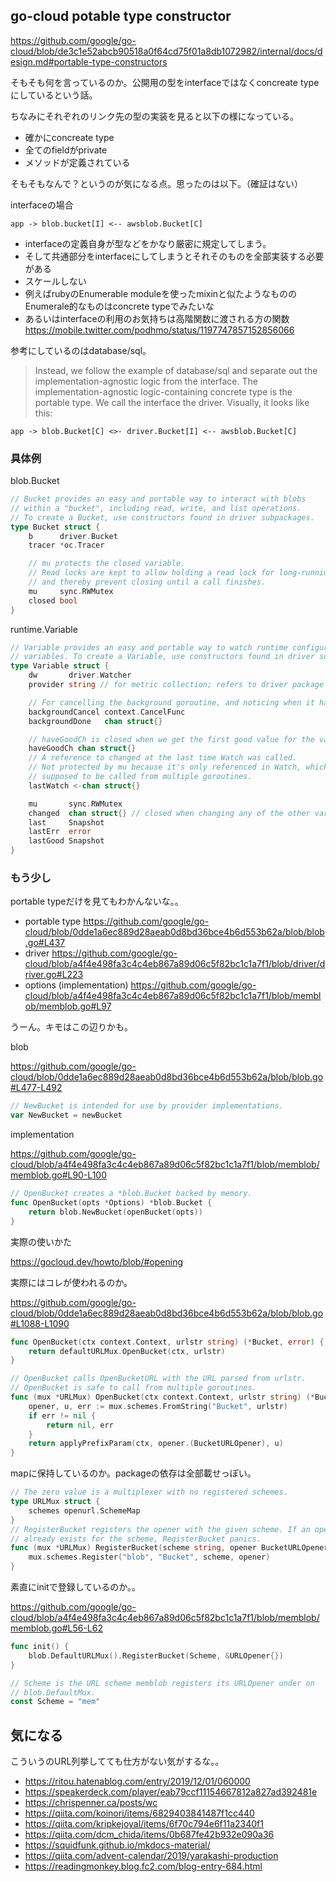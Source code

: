 ## go-cloud potable type constructor

https://github.com/google/go-cloud/blob/de3c1e52abcb90518a0f64cd75f01a8db1072982/internal/docs/design.md#portable-type-constructors

そもそも何を言っているのか。公開用の型をinterfaceではなくconcreate typeにしているという話。

ちなみにそれぞれのリンク先の型の実装を見ると以下の様になっている。

- 確かにconcreate type
- 全てのfieldがprivate
- メソッドが定義されている

そもそもなんで？というのが気になる点。思ったのは以下。（確証はない）

interfaceの場合

```
app -> blob.bucket[I] <-- awsblob.Bucket[C]
```


- interfaceの定義自身が型などをかなり厳密に規定してしまう。
- そして共通部分をinterfaceにしてしまうとそれそのものを全部実装する必要がある
- スケールしない
- 例えばrubyのEnumerable moduleを使ったmixinと似たようなもののEnumerale的なものはconcrete typeでみたいな
- あるいはinterfaceの利用のお気持ちは高階関数に渡される方の関数 https://mobile.twitter.com/podhmo/status/1197747857152856066

参考にしているのはdatabase/sql。

> Instead, we follow the example of database/sql and separate out the implementation-agnostic logic from the interface. The implementation-agnostic logic-containing concrete type is the portable type. We call the interface the driver. Visually, it looks like this:

```
app -> blob.Bucket[C] <>- driver.Bucket[I] <-- awsblob.Bucket[C]
```

### 具体例

blob.Bucket

```go
// Bucket provides an easy and portable way to interact with blobs
// within a "bucket", including read, write, and list operations.
// To create a Bucket, use constructors found in driver subpackages.
type Bucket struct {
	b      driver.Bucket
	tracer *oc.Tracer

	// mu protects the closed variable.
	// Read locks are kept to allow holding a read lock for long-running calls,
	// and thereby prevent closing until a call finishes.
	mu     sync.RWMutex
	closed bool
}
```

runtime.Variable

```go
// Variable provides an easy and portable way to watch runtime configuration
// variables. To create a Variable, use constructors found in driver subpackages.
type Variable struct {
	dw       driver.Watcher
	provider string // for metric collection; refers to driver package name

	// For cancelling the background goroutine, and noticing when it has exited.
	backgroundCancel context.CancelFunc
	backgroundDone   chan struct{}

	// haveGoodCh is closed when we get the first good value for the variable.
	haveGoodCh chan struct{}
	// A reference to changed at the last time Watch was called.
	// Not protected by mu because it's only referenced in Watch, which is not
	// supposed to be called from multiple goroutines.
	lastWatch <-chan struct{}

	mu       sync.RWMutex
	changed  chan struct{} // closed when changing any of the other variables and replaced with a new channel
	last     Snapshot
	lastErr  error
	lastGood Snapshot
}
```

### もう少し

portable typeだけを見てもわかんないな。。

- portable type https://github.com/google/go-cloud/blob/0dde1a6ec889d28aeab0d8bd36bce4b6d553b62a/blob/blob.go#L437
- driver https://github.com/google/go-cloud/blob/a4f4e498fa3c4c4eb867a89d06c5f82bc1c1a7f1/blob/driver/driver.go#L223
- options (implementation) https://github.com/google/go-cloud/blob/a4f4e498fa3c4c4eb867a89d06c5f82bc1c1a7f1/blob/memblob/memblob.go#L97

うーん。キモはこの辺りかも。

blob

https://github.com/google/go-cloud/blob/0dde1a6ec889d28aeab0d8bd36bce4b6d553b62a/blob/blob.go#L477-L492

```go
// NewBucket is intended for use by provider implementations.
var NewBucket = newBucket
```

implementation

https://github.com/google/go-cloud/blob/a4f4e498fa3c4c4eb867a89d06c5f82bc1c1a7f1/blob/memblob/memblob.go#L90-L100

```go
// OpenBucket creates a *blob.Bucket backed by memory.
func OpenBucket(opts *Options) *blob.Bucket {
	return blob.NewBucket(openBucket(opts))
}
```

実際の使いかた

https://gocloud.dev/howto/blob/#opening

実際にはコレが使われるのか。

https://github.com/google/go-cloud/blob/0dde1a6ec889d28aeab0d8bd36bce4b6d553b62a/blob/blob.go#L1088-L1090

```go
func OpenBucket(ctx context.Context, urlstr string) (*Bucket, error) {
	return defaultURLMux.OpenBucket(ctx, urlstr)
}

// OpenBucket calls OpenBucketURL with the URL parsed from urlstr.
// OpenBucket is safe to call from multiple goroutines.
func (mux *URLMux) OpenBucket(ctx context.Context, urlstr string) (*Bucket, error) {
	opener, u, err := mux.schemes.FromString("Bucket", urlstr)
	if err != nil {
		return nil, err
	}
	return applyPrefixParam(ctx, opener.(BucketURLOpener), u)
}
```

mapに保持しているのか。packageの依存は全部載せっぽい。

```go
// The zero value is a multiplexer with no registered schemes.
type URLMux struct {
	schemes openurl.SchemeMap
}
// RegisterBucket registers the opener with the given scheme. If an opener
// already exists for the scheme, RegisterBucket panics.
func (mux *URLMux) RegisterBucket(scheme string, opener BucketURLOpener) {
	mux.schemes.Register("blob", "Bucket", scheme, opener)
}
```

素直にinitで登録しているのか。。

https://github.com/google/go-cloud/blob/a4f4e498fa3c4c4eb867a89d06c5f82bc1c1a7f1/blob/memblob/memblob.go#L56-L62

```go
func init() {
	blob.DefaultURLMux().RegisterBucket(Scheme, &URLOpener{})
}

// Scheme is the URL scheme memblob registers its URLOpener under on
// blob.DefaultMux.
const Scheme = "mem"
```

## 気になる

こういうのURL列挙してても仕方がない気がするな。。

- https://ritou.hatenablog.com/entry/2019/12/01/060000
- https://speakerdeck.com/player/eab79ccf11154667812a827ad392481e
- https://chrispenner.ca/posts/wc
- https://qiita.com/koinori/items/6829403841487f1cc440
- https://qiita.com/kripkejoyal/items/6f70c794e6f11a2340f1
- https://qiita.com/dcm_chida/items/0b687fe42b932e090a36
- https://squidfunk.github.io/mkdocs-material/
- https://qiita.com/advent-calendar/2019/yarakashi-production
- https://readingmonkey.blog.fc2.com/blog-entry-684.html

